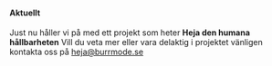 #### Aktuellt 

Just nu håller vi på med ett projekt som heter **Heja den humana hållbarheten**
Vill du veta mer eller vara delaktig i projektet vänligen kontakta oss på heja@burrmode.se
